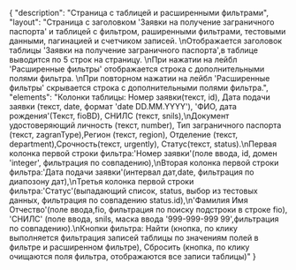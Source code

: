 {
"description": "Страница с таблицей и расширенными фильтрами",
"layout": "Страница с заголовком 'Заявки на получение заграничного паспорта' и таблицей с фильтром, раширенными фильтрами, тестовыми данными, пагинацией и счетчиком записей.  \nОтображается заголовок таблицы 'Заявки на получение заграничного паспорта',в таблице выводится по 5 строк на страницу. \nПри нажатии на лейбл 'Расширенные фильтры' отображается строка с дополнительными полями фильтра. \nПри повторном нажатии на лейбл 'Расширенные фильтры' скрывается строка с дополнительными полями фильтра.",
"elements": "Колонки таблицы: Номер заявки(текст, id), Дата подачи заявки (текст, date, формат 'date DD.MM.YYYY'), 'ФИО, дата рождения'(Текст, fioBD), СНИЛС (текст, snils),\nДокумент удостоверяющий личность (текст, number), Тип заграничного паспорта (текст, zagranType),Регион (текст, region), Отделение (текст, department),Срочность(текст, urgently), Статус(текст, status).\nПервая колонка первой строки фильтра:'Номер заявки'(поле ввода, id, домен 'integer', фильтрация по совпадению),\nВторая колонка первой строки фильтра:'Дата подачи заявки'(интервал дат,date, фильтрация по диапозону дат),\nТретья колонка первой строки фильтра:'Статус'(выпадающий список, status, выбор из тестовых данных, фильтрация по совпадению status.id),\n'Фамилия Имя Отчество'(поле ввода,fio, фильтрация по поиску подстроки в строке fio), 'СНИЛС' (поле ввода, snils, маска ввода '999-999-999 99',фильтрация по совпадению).\nКнопки фильтра: Найти (кнопка, по клику выполняется фильтрация записей таблицы по значениям полей в фильтре и расширенном фильтре), Сбросить (кнопка, по клику очищаются поля фильтра, отображаются все записи таблицы)"
}
